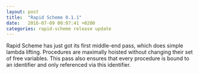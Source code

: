 ```yaml
---
layout: post
title:  "Rapid Scheme 0.1.1"
date:   2016-07-09 00:07:41 +0200
categories: rapid-scheme release update
---
```


Rapid Scheme has just got its first middle-end pass, which does simple
lambda lifting.  Procedures are maximally hoisted without changing
their set of free variables.  This pass also ensures that every
procedure is bound to an identifier and only referenced via this
identifier.
